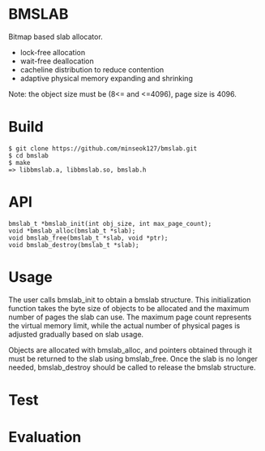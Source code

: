 # BMSLAB
Bitmap based slab allocator.
- lock-free allocation
- wait-free deallocation
- cacheline distribution to reduce contention
- adaptive physical memory expanding and shrinking

Note: the object size must be (8<= and <=4096), page size is 4096.

# Build
```
$ git clone https://github.com/minseok127/bmslab.git
$ cd bmslab
$ make
=> libbmslab.a, libbmslab.so, bmslab.h
```

# API
```
bmslab_t *bmslab_init(int obj_size, int max_page_count);
void *bmslab_alloc(bmslab_t *slab);
void bmslab_free(bmslab_t *slab, void *ptr);
void bmslab_destroy(bmslab_t *slab);
```

# Usage
The user calls bmslab_init to obtain a bmslab structure. This initialization function takes the byte size of objects to be allocated and the maximum number of pages the slab can use. The maximum page count represents the virtual memory limit, while the actual number of physical pages is adjusted gradually based on slab usage.

Objects are allocated with bmslab_alloc, and pointers obtained through it must be returned to the slab using bmslab_free. Once the slab is no longer needed, bmslab_destroy should be called to release the bmslab structure.

# Test

# Evaluation
